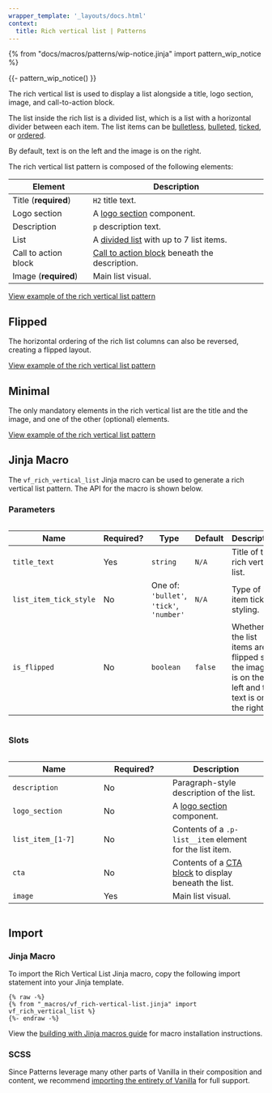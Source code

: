 ```yaml
---
wrapper_template: '_layouts/docs.html'
context:
  title: Rich vertical list | Patterns
---
```


{% from "docs/macros/patterns/wip-notice.jinja" import pattern_wip_notice %}

{{- pattern_wip_notice() }}

The rich vertical list is used to display a list alongside a title, logo section, image, and call-to-action block.

The list inside the rich list is a divided list, which is a list with a horizontal divider between each item.
The list items can be [bulletless](/docs/patterns/lists#bulletless-with-horizontal-divider),
[bulleted](/docs/patterns/lists#bulleted-with-horizontal-divider),
[ticked](/docs/patterns/lists#ticked-with-horizontal-divider),
or [ordered](/docs/patterns/lists#ordered-lists-with-horizontal-divider).

By default, text is on the left and the image is on the right.

The rich vertical list pattern is composed of the following elements:

| Element              | Description                                                                                    |
| -------------------- | ---------------------------------------------------------------------------------------------- |
| Title (**required**) | <code>H2</code> title text.                                                                    |
| Logo section         | A [logo section](/docs/patterns/logo-section) component.                                       |
| Description          | <code>p</code> description text.                                                               |
| List                 | A [divided list](/docs/patterns/lists#ticked-with-horizontal-divider) with up to 7 list items. |
| Call to action block | [Call to action block](/docs/patterns/cta-block) beneath the description.                      |
| Image (**required**) | Main list visual.                                                                              |

<div class="embedded-example"><a href="/docs/examples/patterns/rich-list-vertical/ticked" class="js-example" data-lang="jinja">
View example of the rich vertical list pattern
</a></div>

## Flipped

The horizontal ordering of the rich list columns can also be reversed, creating a flipped layout.

<div class="embedded-example"><a href="/docs/examples/patterns/rich-list-vertical/ticked-flipped" class="js-example" data-lang="jinja">
View example of the rich vertical list pattern
</a></div>

## Minimal

The only mandatory elements in the rich vertical list are the title and the image, and one of the other (optional) elements.

<div class="embedded-example"><a href="/docs/examples/patterns/rich-list-vertical/minimal" class="js-example" data-lang="jinja">
View example of the rich vertical list pattern
</a></div>

## Jinja Macro

The `vf_rich_vertical_list` Jinja macro can be used to generate a rich vertical list pattern. The API for the macro is shown below.

### Parameters

<div style="overflow: auto;">
  <table>
    <thead>
      <tr>
        <th style="width: 220px;">Name</th>
        <th style="width: 160px;">Required?</th>
        <th style="width: 160px;">Type</th>
        <th style="width: 160px;">Default</th>
        <th style="width: 250px;">Description</th>
      </tr>
    </thead>
    <tbody>
      <tr>
        <td>
          <code>title_text</code>
        </td>
        <td>
          Yes
        </td>
        <td>
          <code>string</code>
        </td>
        <td>
          <code>N/A</code>
        </td>
        <td>
          Title of the rich vertical list.
        </td>
      </tr>
      <tr>
        <td>
          <code>list_item_tick_style</code>
        </td>
        <td>
          No
        </td>
        <td>
          One of:<br>
          <code>'bullet'</code>,<br>
          <code>'tick'</code>,<br>
          <code>'number'</code>
        </td>
        <td>
          <code>N/A</code>
        </td>
        <td>
          Type of list item tick styling.
        </td>
      </tr>
      <tr>
        <td>
          <code>is_flipped</code>
        </td>
        <td>
          No
        </td>
        <td>
          <code>boolean</code>
        </td>
        <td>
          <code>false</code>
        </td>
        <td>
          Whether the list items are flipped so the image is on the left and the text is on the right.
        </td>
      </tr>
    </tbody>
  </table>
</div>

### Slots

<div style="overflow: auto;">
  <table>
    <thead>
      <tr>
        <th style="width: 220px;">Name</th>
        <th style="width: 160px;">Required?</th>
        <th style="width: 250px;">Description</th>
      </tr>
    </thead>
    <tbody>
      <tr>
        <td>
          <code>description</code>
        </td>
        <td>
          No
        </td>
        <td>
          Paragraph-style description of the list.
        </td>
      </tr>
      <tr>
        <td>
          <code>logo_section</code>
        </td>
        <td>
          No
        </td>
        <td>
          A <a href="/docs/patterns/logo-section">logo section</a> component.
        </td>
      </tr>
      <tr>
        <td>
          <code>list_item_[1-7]</code>
        </td>
        <td>
          No
        </td>
        <td>
          Contents of a <code>.p-list__item</code> element for the list item.
        </td>
      </tr>
      <tr>
        <td>
          <code>cta</code>
        </td>
        <td>
          No
        </td>
        <td>
          Contents of a <a href="/docs/patterns/cta-block">CTA block</a> to display beneath the list.
        </td>
      </tr>
      <tr>
        <td>
          <code>image</code>
        </td>
        <td>
          Yes
        </td>
        <td>
          Main list visual.
        </td>
      </tr>
    </tbody>
  </table>
</div>

## Import

### Jinja Macro

To import the Rich Vertical List Jinja macro, copy the following import statement into your
Jinja template.

```jinja
{% raw -%}
{% from "_macros/vf_rich-vertical-list.jinja" import vf_rich_vertical_list %}
{%- endraw -%}
```

View the [building with Jinja macros guide](/docs/building-vanilla#jinja-macros)
for macro installation instructions.

### SCSS

Since Patterns leverage many other parts of Vanilla in their composition and content, we
recommend [importing the entirety of Vanilla](/docs#install) for full support.
